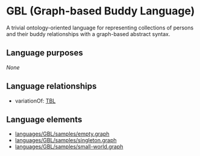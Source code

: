 # GBL (Graph-based Buddy Language)
A trivial ontology-oriented language for representing collections of persons and their buddy relationships with a graph-based abstract syntax.
## Language purposes
_None_
## Language relationships
* variationOf: [TBL](http://softlang.github.io/yas/languages/tbl.html)

## Language elements
* [languages/GBL/samples/empty.graph](../../languages/GBL/samples/empty.graph)
* [languages/GBL/samples/singleton.graph](../../languages/GBL/samples/singleton.graph)
* [languages/GBL/samples/small-world.graph](../../languages/GBL/samples/small-world.graph)
